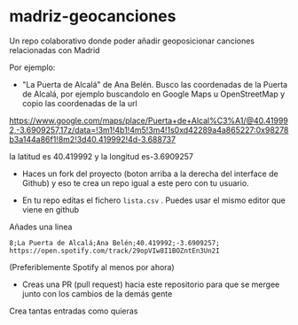 # madriz-geocanciones

Un repo colaborativo donde poder añadir geoposicionar canciones relacionadas con Madrid

Por ejemplo:

- "La Puerta de Alcalá" de Ana Belén. Busco las coordenadas de la Puerta de Alcalá, por ejemplo buscandolo
en Google Maps u OpenStreetMap y copio las coordenadas de la url

https://www.google.com/maps/place/Puerta+de+Alcal%C3%A1/@40.419992,-3.6909257,17z/data=!3m1!4b1!4m5!3m4!1s0xd42289a4a865227:0x98278b3a144a86f1!8m2!3d40.419992!4d-3.688737

la latitud es 40.419992 y la longitud es-3.6909257

- Haces un fork del proyecto (boton arriba a la derecha del interface de Github) y eso te crea un repo igual a este pero con tu usuario.

- En tu repo editas el fichero `lista.csv`  . Puedes usar el mismo editor que viene en github

Añades una linea

`8;La Puerta de Alcalá;Ana Belén;40.419992;-3.6909257; https://open.spotify.com/track/29opVIw8I1BOZntEn3Un2I`

(Preferiblemente Spotify al menos por ahora)

- Creas una PR (pull request) hacia este repositorio para que se mergee junto con los cambios de la demás gente


Crea tantas entradas como quieras